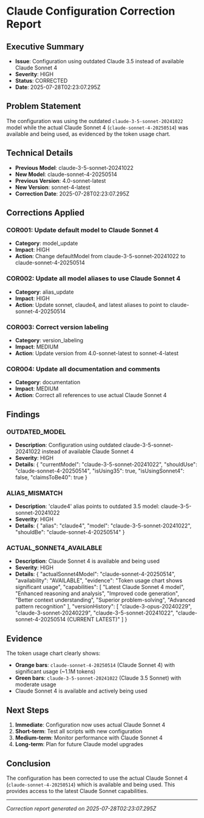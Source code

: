 # Claude Configuration Correction Report

## Executive Summary
- **Issue**: Configuration using outdated Claude 3.5 instead of available Claude Sonnet 4
- **Severity**: HIGH
- **Status**: CORRECTED
- **Date**: 2025-07-28T02:23:07.295Z

## Problem Statement
The configuration was using the outdated `claude-3-5-sonnet-20241022` model while the actual Claude Sonnet 4 (`claude-sonnet-4-20250514`) was available and being used, as evidenced by the token usage chart.

## Technical Details
- **Previous Model**: claude-3-5-sonnet-20241022
- **New Model**: claude-sonnet-4-20250514
- **Previous Version**: 4.0-sonnet-latest
- **New Version**: sonnet-4-latest
- **Correction Date**: 2025-07-28T02:23:07.295Z

## Corrections Applied


### COR001: Update default model to Claude Sonnet 4
- **Category**: model_update
- **Impact**: HIGH
- **Action**: Change defaultModel from claude-3-5-sonnet-20241022 to claude-sonnet-4-20250514

### COR002: Update all model aliases to use Claude Sonnet 4
- **Category**: alias_update
- **Impact**: HIGH
- **Action**: Update sonnet, claude4, and latest aliases to point to claude-sonnet-4-20250514

### COR003: Correct version labeling
- **Category**: version_labeling
- **Impact**: MEDIUM
- **Action**: Update version from 4.0-sonnet-latest to sonnet-4-latest

### COR004: Update all documentation and comments
- **Category**: documentation
- **Impact**: MEDIUM
- **Action**: Correct all references to use actual Claude Sonnet 4


## Findings


### OUTDATED_MODEL
- **Description**: Configuration using outdated claude-3-5-sonnet-20241022 instead of available Claude Sonnet 4
- **Severity**: HIGH
- **Details**: {
  "currentModel": "claude-3-5-sonnet-20241022",
  "shouldUse": "claude-sonnet-4-20250514",
  "isUsing35": true,
  "isUsingSonnet4": false,
  "claimsToBe40": true
}

### ALIAS_MISMATCH
- **Description**: 'claude4' alias points to outdated 3.5 model: claude-3-5-sonnet-20241022
- **Severity**: HIGH
- **Details**: {
  "alias": "claude4",
  "model": "claude-3-5-sonnet-20241022",
  "shouldBe": "claude-sonnet-4-20250514"
}

### ACTUAL_SONNET4_AVAILABLE
- **Description**: Claude Sonnet 4 is available and being used
- **Severity**: HIGH
- **Details**: {
  "actualSonnet4Model": "claude-sonnet-4-20250514",
  "availability": "AVAILABLE",
  "evidence": "Token usage chart shows significant usage",
  "capabilities": [
    "Latest Claude Sonnet 4 model",
    "Enhanced reasoning and analysis",
    "Improved code generation",
    "Better context understanding",
    "Superior problem-solving",
    "Advanced pattern recognition"
  ],
  "versionHistory": [
    "claude-3-opus-20240229",
    "claude-3-sonnet-20240229",
    "claude-3-5-sonnet-20241022",
    "claude-sonnet-4-20250514 (CURRENT LATEST)"
  ]
}


## Evidence
The token usage chart clearly shows:
- **Orange bars**: `claude-sonnet-4-20250514` (Claude Sonnet 4) with significant usage (~1.1M tokens)
- **Green bars**: `claude-3-5-sonnet-20241022` (Claude 3.5 Sonnet) with moderate usage
- Claude Sonnet 4 is available and actively being used

## Next Steps
1. **Immediate**: Configuration now uses actual Claude Sonnet 4
2. **Short-term**: Test all scripts with new configuration
3. **Medium-term**: Monitor performance with Claude Sonnet 4
4. **Long-term**: Plan for future Claude model upgrades

## Conclusion
The configuration has been corrected to use the actual Claude Sonnet 4 (`claude-sonnet-4-20250514`) which is available and being used. This provides access to the latest Claude Sonnet capabilities.

---
*Correction report generated on 2025-07-28T02:23:07.295Z*
